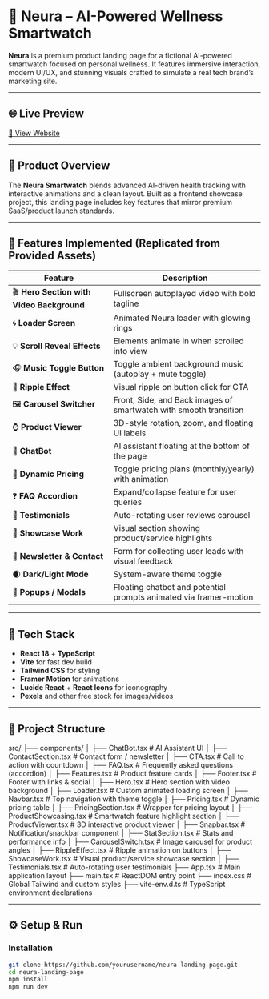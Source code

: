 
# 🧠 Neura – AI-Powered Wellness Smartwatch

**Neura** is a premium product landing page for a fictional AI-powered smartwatch focused on personal wellness. It features immersive interaction, modern UI/UX, and stunning visuals crafted to simulate a real tech brand’s marketing site.

---

## 🌐 Live Preview  
[🔗 View Website](https://your-deployment-link.com)

---

## 🎯 Product Overview

The **Neura Smartwatch** blends advanced AI-driven health tracking with interactive animations and a clean layout. Built as a frontend showcase project, this landing page includes key features that mirror premium SaaS/product launch standards.

---

## 🌟 Features Implemented (Replicated from Provided Assets)

| Feature | Description |
|--------|-------------|
| 🎬 **Hero Section with Video Background** | Fullscreen autoplayed video with bold tagline |
| 🌀 **Loader Screen** | Animated Neura loader with glowing rings |
| 💡 **Scroll Reveal Effects** | Elements animate in when scrolled into view |
| 🎧 **Music Toggle Button** | Toggle ambient background music (autoplay + mute toggle) |
| 🌊 **Ripple Effect** | Visual ripple on button click for CTA |
| 🖼 **Carousel Switcher** | Front, Side, and Back images of smartwatch with smooth transition |
| ⌚ **Product Viewer** | 3D-style rotation, zoom, and floating UI labels |
| 💬 **ChatBot** | AI assistant floating at the bottom of the page |
| 💸 **Dynamic Pricing** | Toggle pricing plans (monthly/yearly) with animation |
| ❓ **FAQ Accordion** | Expand/collapse feature for user queries |
| 🧾 **Testimonials** | Auto-rotating user reviews carousel |
| 💼 **Showcase Work** | Visual section showing product/service highlights |
| 📩 **Newsletter & Contact** | Form for collecting user leads with visual feedback |
| 🌒 **Dark/Light Mode** | System-aware theme toggle |
| 🔔 **Popups / Modals** | Floating chatbot and potential prompts animated via framer-motion |

---

## 🧩 Tech Stack

- **React 18** + **TypeScript**
- **Vite** for fast dev build
- **Tailwind CSS** for styling
- **Framer Motion** for animations
- **Lucide React** + **React Icons** for iconography
- **Pexels** and other free stock for images/videos

---

## 📁 Project Structure
src/
├── components/
│   ├── ChatBot.tsx             # AI Assistant UI
│   ├── ContactSection.tsx      # Contact form / newsletter
│   ├── CTA.tsx                 # Call to action with countdown
│   ├── FAQ.tsx                 # Frequently asked questions (accordion)
│   ├── Features.tsx            # Product feature cards
│   ├── Footer.tsx              # Footer with links & social
│   ├── Hero.tsx                # Hero section with video background
│   ├── Loader.tsx              # Custom animated loading screen
│   ├── Navbar.tsx              # Top navigation with theme toggle
│   ├── Pricing.tsx             # Dynamic pricing table
│   ├── PricingSection.tsx      # Wrapper for pricing layout
│   ├── ProductShowcasing.tsx   # Smartwatch feature highlight section
│   ├── ProductViewer.tsx       # 3D interactive product viewer
│   ├── Snapbar.tsx             # Notification/snackbar component
│   ├── StatSection.tsx         # Stats and performance info
│   ├── CarouselSwitch.tsx      # Image carousel for product angles
│   ├── RippleEffect.tsx        # Ripple animation on buttons
│   ├── ShowcaseWork.tsx        # Visual product/service showcase section
│   ├── Testimonials.tsx        # Auto-rotating user testimonials
├── App.tsx                     # Main application layout
├── main.tsx                    # ReactDOM entry point
├── index.css                   # Global Tailwind and custom styles
├── vite-env.d.ts               # TypeScript environment declarations


---

## ⚙️ Setup & Run

### Installation

```bash
git clone https://github.com/yourusername/neura-landing-page.git
cd neura-landing-page
npm install
npm run dev
